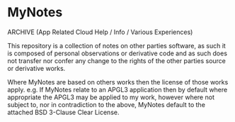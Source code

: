 # MyNotes
ARCHIVE (App Related Cloud Help / Info / Various Experiences)

This repository is a collection of notes on other parties software,  as such it is composed of personal observations or derivative code and as such does not transfer nor confer any change to the rights of the other parties source or derivative works.

Where MyNotes are based on others works then the license of those works apply.
e.g. If MyNotes relate to an APGL3 application then by default where appropriate the APGL3 may be applied to my work, however where not subject to, nor in contradiction to the above, MyNotes default to the attached BSD 3-Clause Clear License.
